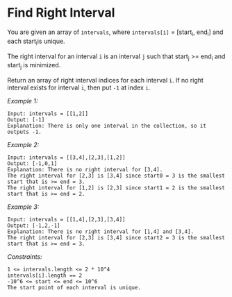 # Find Right Interval

You are given an array of `intervals`, where `intervals[i]` = [start<sub>i</sub>, end<sub>i</sub>] and each start<sub>i</sub>is unique.

The right interval for an interval `i` is an interval `j` such that start<sub>j</sub> >= end<sub>i</sub> and start<sub>j</sub> is minimized.

Return an array of right interval indices for each interval `i`. If no right interval exists for interval `i`, then put `-1` at index `i`.

*Example 1:*

    Input: intervals = [[1,2]]
    Output: [-1]
    Explanation: There is only one interval in the collection, so it outputs -1.

*Example 2:*

    Input: intervals = [[3,4],[2,3],[1,2]]
    Output: [-1,0,1]
    Explanation: There is no right interval for [3,4].
    The right interval for [2,3] is [3,4] since start0 = 3 is the smallest start that is >= end = 3.
    The right interval for [1,2] is [2,3] since start1 = 2 is the smallest start that is >= end = 2.

*Example 3:*

    Input: intervals = [[1,4],[2,3],[3,4]]
    Output: [-1,2,-1]
    Explanation: There is no right interval for [1,4] and [3,4].
    The right interval for [2,3] is [3,4] since start2 = 3 is the smallest start that is >= end = 3.

*Constraints:*

    1 <= intervals.length <= 2 * 10^4
    intervals[i].length == 2
    -10^6 <= start <= end <= 10^6
    The start point of each interval is unique.

